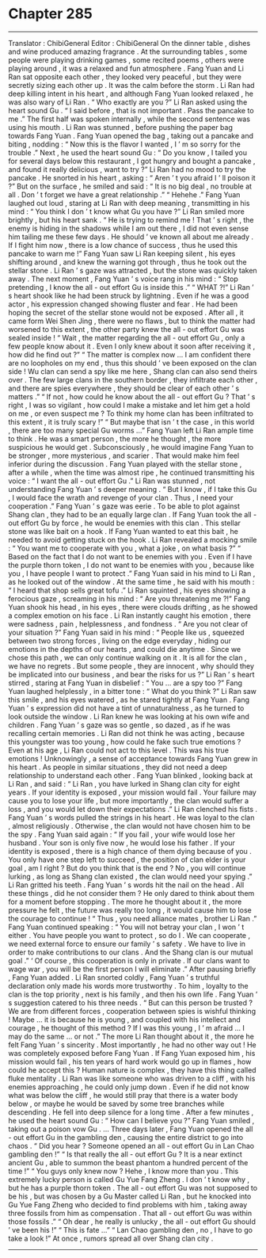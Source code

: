 
# Chapter 285


---

Translator : ChibiGeneral Editor : ChibiGeneral
On the dinner table , dishes and wine produced amazing fragrance .
At the surrounding tables , some people were playing drinking games , some recited poems , others were playing around , it was a relaxed and fun atmosphere .
Fang Yuan and Li Ran sat opposite each other , they looked very peaceful , but they were secretly sizing each other up . It was the calm before the storm . Li Ran had deep killing intent in his heart , and although Fang Yuan looked relaxed , he was also wary of Li Ran .
“ Who exactly are you ?” Li Ran asked using the heart sound Gu .
“ I said before , that is not important . Pass the pancake to me .” The first half was spoken internally , while the second sentence was using his mouth .
Li Ran was stunned , before pushing the paper bag towards Fang Yuan .
Fang Yuan opened the bag , taking out a pancake and biting , nodding : “ Now this is the flavor I wanted , I ’ m so sorry for the trouble .”
Next , he used the heart sound Gu : “ Do you know , I tailed you for several days below this restaurant , I got hungry and bought a pancake , and found it really delicious , want to try ?”
Li Ran had no mood to try the pancake .
He snorted in his heart , asking : “ Aren ’ t you afraid I ’ ll poison it ?”
But on the surface , he smiled and said : “ It is no big deal , no trouble at all . Don ’ t forget we have a great relationship .”
“ Hehehe .” Fang Yuan laughed out loud , staring at Li Ran with deep meaning , transmitting in his mind : “ You think I don ’ t know what Gu you have ?”
Li Ran smiled more brightly , but his heart sank .
“ He is trying to remind me ! That ’ s right , the enemy is hiding in the shadows while I am out there , I did not even sense him tailing me these few days . He should ’ ve known all about me already . If I fight him now , there is a low chance of success , thus he used this pancake to warn me !”
Fang Yuan saw Li Ran keeping silent , his eyes shifting around , and knew the warning got through , thus he took out the stellar stone .
Li Ran ’ s gaze was attracted , but the stone was quickly taken away .
The next moment , Fang Yuan ’ s voice rang in his mind : “ Stop pretending , I know the all - out effort Gu is inside this .”
“ WHAT ?!” Li Ran ’ s heart shook like he had been struck by lightning .
Even if he was a good actor , his expression changed showing fluster and fear .
He had been hoping the secret of the stellar stone would not be exposed . After all , it came form Wei Shen Jing , there were no flaws , but to think the matter had worsened to this extent , the other party knew the all - out effort Gu was sealed inside !
“ Wait , the matter regarding the all - out effort Gu , only a few people know about it . Even I only knew about it soon after receiving it , how did he find out ?”
“ The matter is complex now … I am confident there are no loopholes on my end , thus this should ’ ve been exposed on the clan side ! Wu clan can send a spy like me here , Shang clan can also send theirs over . The few large clans in the southern border , they infiltrate each other , and there are spies everywhere , they should be clear of each other ’ s matters .”
“ If not , how could he know about the all - out effort Gu ? That ’ s right , I was so vigilant , how could I make a mistake and let him get a hold on me , or even suspect me ? To think my home clan has been infiltrated to this extent , it is truly scary !”
“ But maybe that isn ’ t the case , in this world , there are too many special Gu worms …”
Fang Yuan left Li Ran ample time to think .
He was a smart person , the more he thought , the more suspicious he would get . Subconsciously , he would imagine Fang Yuan to be stronger , more mysterious , and scarier . That would make him feel inferior during the discussion .
Fang Yuan played with the stellar stone , after a while , when the time was almost ripe , he continued transmitting his voice : “ I want the all - out effort Gu .”
Li Ran was stunned , not understanding Fang Yuan ’ s deeper meaning .
“ But I know , if I take this Gu , I would face the wrath and revenge of your clan . Thus , I need your cooperation .” Fang Yuan ’ s gaze was eerie .
To be able to plot against Shang clan , they had to be an equally large clan . If Fang Yuan took the all - out effort Gu by force , he would be enemies with this clan .
This stellar stone was like bait on a hook . If Fang Yuan wanted to eat this bait , he needed to avoid getting stuck on the hook .
Li Ran revealed a mocking smile : “ You want me to cooperate with you , what a joke , on what basis ?”
“ Based on the fact that I do not want to be enemies with you . Even if I have the purple thorn token , I do not want to be enemies with you , because like you , I have people I want to protect .” Fang Yuan said in his mind to Li Ran , as he looked out of the window .
At the same time , he said with his mouth : “ I heard that shop sells great tofu .”
Li Ran squinted , his eyes showing a ferocious gaze , screaming in his mind : “ Are you threatening me ?!”
Fang Yuan shook his head , in his eyes , there were clouds drifting , as he showed a complex emotion on his face . Li Ran instantly caught his emotion , there were sadness , pain , helplessness , and fondness .
“ Are you not clear of your situation ?” Fang Yuan said in his mind : “ People like us , squeezed between two strong forces , living on the edge everyday , hiding our emotions in the depths of our hearts , and could die anytime . Since we chose this path , we can only continue walking on it . It is all for the clan , we have no regrets . But some people , they are innocent , why should they be implicated into our business , and bear the risks for us ?”
Li Ran ’ s heart stirred , staring at Fang Yuan in disbelief : “ You … are a spy too ?”
Fang Yuan laughed helplessly , in a bitter tone : “ What do you think ?”
Li Ran saw this smile , and his eyes watered , as he stared tightly at Fang Yuan .
Fang Yuan ’ s expression did not have a tint of unnaturalness , as he turned to look outside the window .
Li Ran knew he was looking at his own wife and children .
Fang Yuan ’ s gaze was so gentle , so dazed , as if he was recalling certain memories .
Li Ran did not think he was acting , because this youngster was too young , how could he fake such true emotions ? Even at his age , Li Ran could not act to this level .
This was his true emotions !
Unknowingly , a sense of acceptance towards Fang Yuan grew in his heart .
As people in similar situations , they did not need a deep relationship to understand each other .
Fang Yuan blinked , looking back at Li Ran , and said : “ Li Ran , you have lurked in Shang clan city for eight years . If your identity is exposed , your mission would fail . Your failure may cause you to lose your life , but more importantly , the clan would suffer a loss , and you would let down their expectations .”
Li Ran clenched his fists .
Fang Yuan ’ s words pulled the strings in his heart .
He was loyal to the clan , almost religiously . Otherwise , the clan would not have chosen him to be the spy .
Fang Yuan said again : “ If you fail , your wife would lose her husband . Your son is only five now , he would lose his father . If your identity is exposed , there is a high chance of them dying because of you . You only have one step left to succeed , the position of clan elder is your goal , am I right ? But do you think that is the end ? No , you will continue lurking , as long as Shang clan existed , the clan would need your spying .”
Li Ran gritted his teeth .
Fang Yuan ’ s words hit the nail on the head .
All these things , did he not consider them ? He only dared to think about them for a moment before stopping . The more he thought about it , the more pressure he felt , the future was really too long , it would cause him to lose the courage to continue !
“ Thus , you need alliance mates , brother Li Ran .” Fang Yuan continued speaking : “ You will not betray your clan , I won ’ t either . You have people you want to protect , so do I . We can cooperate , we need external force to ensure our family ’ s safety . We have to live in order to make contributions to our clans . And the Shang clan is our mutual goal .”
‘ Of course , this cooperation is only in private . If our clans want to wage war , you will be the first person I will eliminate .” After pausing briefly , Fang Yuan added .
Li Ran snorted coldly , Fang Yuan ’ s truthful declaration only made his words more trustworthy .
To him , loyalty to the clan is the top priority , next is his family , and then his own life .
Fang Yuan ’ s suggestion catered to his three needs .
“ But can this person be trusted ? We are from different forces , cooperation between spies is wishful thinking ! Maybe … it is because he is young , and coupled with his intellect and courage , he thought of this method ? If I was this young , I ’ m afraid … I may do the same … or not .”
The more Li Ran thought about it , the more he felt Fang Yuan ’ s sincerity .
Most importantly , he had no other way out ! He was completely exposed before Fang Yuan .
If Fang Yuan exposed him , his mission would fail , his ten years of hard work would go up in flames , how could he accept this ?
Human nature is complex , they have this thing called fluke mentality .
Li Ran was like someone who was driven to a cliff , with his enemies approaching , he could only jump down . Even if he did not know what was below the cliff , he would still pray that there is a water body below , or maybe he would be saved by some tree branches while descending .
He fell into deep silence for a long time .
After a few minutes , he used the heart sound Gu : “ How can I believe you ?”
Fang Yuan smiled , taking out a poison vow Gu .
…
Three days later , Fang Yuan opened the all - out effort Gu in the gambling den , causing the entire district to go into chaos .
“ Did you hear ? Someone opened an all - out effort Gu in Lan Chao gambling den !”
“ Is that really the all - out effort Gu ? It is a near extinct ancient Gu , able to summon the beast phantom a hundred percent of the time !”
“ You guys only knew now ? Hehe , I know more than you . This extremely lucky person is called Gu Yue Fang Zheng . I don ’ t know why , but he has a purple thorn token . The all - out effort Gu was not supposed to be his , but was chosen by a Gu Master called Li Ran , but he knocked into Gu Yue Fang Zheng who decided to find problems with him , taking away three fossils from him as compensation . That all - out effort Gu was within those fossils .”
“ Oh dear , he really is unlucky , the all - out effort Gu should ’ ve been his !”
“ This is fate …”
“ Lan Chao gambling den , no , I have to go take a look !”
At once , rumors spread all over Shang clan city .

---

